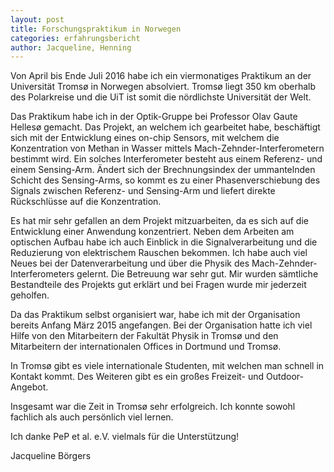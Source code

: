 ```yaml
---
layout: post
title: Forschungspraktikum in Norwegen
categories: erfahrungsbericht
author: Jacqueline, Henning
---
```


Von April bis Ende Juli 2016 habe ich ein viermonatiges Praktikum an der Universität Tromsø in Norwegen absolviert. Tromsø liegt 350 km oberhalb des Polarkreise und die UiT ist somit die nördlichste Universität der Welt.

Das Praktikum habe ich in der Optik-Gruppe bei Professor Olav Gaute Hellesø gemacht. Das Projekt, an welchem ich gearbeitet habe, beschäftigt sich mit der Entwicklung eines on-chip Sensors, mit welchem die Konzentration von Methan in Wasser mittels Mach-Zehnder-Interferometern bestimmt wird. Ein solches Interferometer besteht aus einem Referenz- und einem Sensing-Arm. Ändert sich der Brechnungsindex der ummantelnden Schicht des Sensing-Arms, so kommt es zu einer Phasenverschiebung des Signals zwischen Referenz- und Sensing-Arm und liefert direkte Rückschlüsse auf die Konzentration.

Es hat mir sehr gefallen an dem Projekt mitzuarbeiten, da es sich auf die Entwicklung einer Anwendung konzentriert. Neben dem Arbeiten am optischen Aufbau habe ich auch Einblick in die Signalverarbeitung und die Reduzierung von elektrischem Rauschen bekommen. Ich habe auch viel Neues bei der Datenverarbeitung und über die Physik des Mach-Zehnder-Interferometers gelernt. Die Betreuung war sehr gut. Mir wurden sämtliche Bestandteile des Projekts gut erklärt und bei Fragen wurde mir jederzeit geholfen.

Da das Praktikum selbst organisiert war, habe ich mit der Organisation bereits Anfang März 2015 angefangen. Bei der Organisation hatte ich viel Hilfe von den Mitarbeitern der Fakultät Physik in Tromsø und den Mitarbeitern der internationalen Offices in Dortmund und Tromsø.

In Tromsø gibt es viele internationale Studenten, mit welchen man schnell in Kontakt kommt. Des Weiteren gibt es ein großes Freizeit- und Outdoor-Angebot.

Insgesamt war die Zeit in Tromsø sehr erfolgreich. Ich konnte sowohl fachlich als auch persönlich viel lernen.

Ich danke PeP et al. e.V. vielmals für die Unterstützung!

Jacqueline Börgers
